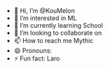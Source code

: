 - 👋 Hi, I’m @KouMelon
- 👀 I’m interested in ML
- 🌱 I’m currently learning School
- 💞️ I’m looking to collaborate on
- 📫 How to reach me Mythic 
- 😄 Pronouns:
- ⚡ Fun fact: Laro

<!---
KouMelon/KouMelon is a ✨ ML player ✨ repository because its `README.md` (this file) appears on your GitHub profile.

